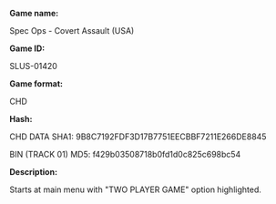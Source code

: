 **Game name:**

Spec Ops - Covert Assault (USA)

**Game ID:**

SLUS-01420

**Game format:**

CHD

**Hash:**

CHD DATA SHA1: 9B8C7192FDF3D17B7751EECBBF7211E266DE8845

BIN (TRACK 01) MD5: f429b03508718b0fd1d0c825c698bc54

**Description:**

Starts at main menu with "TWO PLAYER GAME" option highlighted.